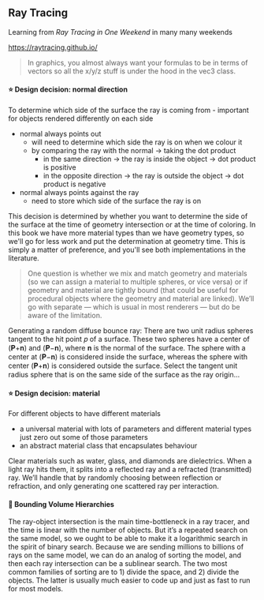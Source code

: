 ## Ray Tracing

Learning from *Ray Tracing in One Weekend* in many many weekends

https://raytracing.github.io/

> In graphics, you almost always want your formulas to be in terms of vectors so all the x/y/z stuff is under the hood in the vec3 class.


#### ⭐️ Design decision: normal direction
To determine which side of the surface the ray is coming from - important for objects rendered differently on each side
* normal always points out
  - will need to determine which side the ray is on when we colour it
  - by comparing the ray with the normal -> taking the dot product
    - in the same direction -> the ray is inside the object -> dot product is positive
    - in the opposite direction -> the ray is outside the object -> dot product is negative
* normal always points against the ray
  - need to store which side of the surface the ray is on
  
This decision is determined by whether you want to determine the side of the surface at the time of geometry intersection or at the time of coloring. In this book we have more material types than we have geometry types, so we'll go for less work and put the determination at geometry time. This is simply a matter of preference, and you'll see both implementations in the literature.

> One question is whether we mix and match geometry and materials (so we can assign a material to multiple spheres, or vice versa) or if geometry and material are tightly bound (that could be useful for procedural objects where the geometry and material are linked). We’ll go with separate — which is usual in most renderers — but do be aware of the limitation.

Generating a random diffuse bounce ray:
There are two unit radius spheres tangent to the hit point 𝑝 of a surface. These two spheres have a center of (𝐏+𝐧) and (𝐏−𝐧), where 𝐧 is the normal of the surface. The sphere with a center at (𝐏−𝐧) is considered inside the surface, whereas the sphere with center (𝐏+𝐧) is considered outside the surface. Select the tangent unit radius sphere that is on the same side of the surface as the ray origin...


#### ⭐️ Design decision: material 
For different objects to have different materials
* a universal material with lots of parameters and different material types just zero out some of those parameters
* an abstract material class that encapsulates behaviour

Clear materials such as water, glass, and diamonds are dielectrics. When a light ray hits them, it splits into a reflected ray and a refracted (transmitted) ray. We’ll handle that by randomly choosing between reflection or refraction, and only generating one scattered ray per interaction.


#### 📕 Bounding Volume Hierarchies
The ray-object intersection is the main time-bottleneck in a ray tracer, and the time is linear with the number of objects. But it’s a repeated search on the same model, so we ought to be able to make it a logarithmic search in the spirit of binary search. Because we are sending millions to billions of rays on the same model, we can do an analog of sorting the model, and then each ray intersection can be a sublinear search. The two most common families of sorting are to 1) divide the space, and 2) divide the objects. The latter is usually much easier to code up and just as fast to run for most models.

